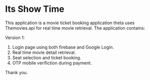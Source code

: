 # Its Show Time
This application is a movie ticket booking application theta uses Themovies.api for real time movie retrieval. The application contains:

Version 1:
1. Login page using both firebase and Google Login.
2. Real time movie detail retrieval.
3. Seat selection and ticket booking.
4. OTP mobile verifiction during payment.
 
 Thank you.
